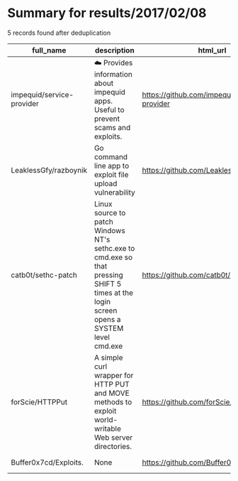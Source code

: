 
# Summary for results/2017/02/08
    
5 records found after deduplication

| full_name | description | html_url | matched_list | matched_count | pushed_at | size | stargazers_count | language | forks_count | vul_ids |
|---------------------------|-----------------------------------------------------------------------------------------------------------------------------------------|----------------------------------------------|----------------|-----------------|---------------------------|--------|--------------------|------------|---------------|-----------|
| impequid/service-provider | :cloud: Provides information about impequid apps. Useful to prevent scams and exploits. | https://github.com/impequid/service-provider | ['exploit'] | 1 | 2017-02-08 08:17:34+00:00 | 10 | 0 | JavaScript | 0 | [] |
| LeaklessGfy/razboynik | Go command line app to exploit file upload vulnerability | https://github.com/LeaklessGfy/razboynik | ['exploit'] | 1 | 2017-02-08 15:21:19+00:00 | 57417 | 16 | Go | 9 | [] |
| catb0t/sethc-patch | Linux source to patch Windows NT's sethc.exe to cmd.exe so that pressing SHIFT 5 times at the login screen opens a SYSTEM level cmd.exe | https://github.com/catb0t/sethc-patch | ['exploit'] | 1 | 2017-02-08 16:03:55+00:00 | 16 | 0 | C | 0 | [] |
| forScie/HTTPPut | A simple curl wrapper for HTTP PUT and MOVE methods to exploit world-writable Web server directories. | https://github.com/forScie/HTTPPut | ['exploit'] | 1 | 2017-02-08 15:18:05+00:00 | 2 | 1 | Python | 1 | [] |
| Buffer0x7cd/Exploits. | None | https://github.com/Buffer0x7cd/Exploits. | ['exploit'] | 1 | 2017-02-08 20:45:34+00:00 | 12 | 0 | C | 0 | [] |
